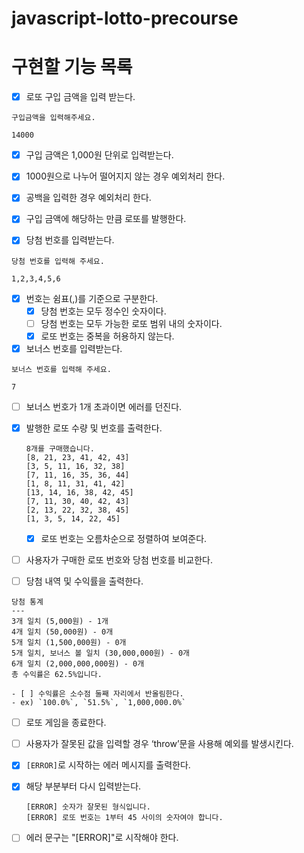 # javascript-lotto-precourse

# 구현할 기능 목록

- [x]  로또 구입 금액을 입력 받는다.

  ```
  구입금액을 입력해주세요.
  ```

  ```
  14000
  ```

- [x] 구입 금액은 1,000원 단위로 입력받는다.
- [x] 1000원으로 나누어 떨어지지 않는 경우 예외처리 한다.
- [x] 공백을 입력한 경우 예외처리 한다.
- [x] 구입 금액에 해당하는 만큼 로또를 발행한다.


- [x]  당첨 번호를 입력받는다.

  ```
  당첨 번호를 입력해 주세요.
  ```

  ```
  1,2,3,4,5,6
  ```

- [x] 번호는 쉼표(,)를 기준으로 구분한다.
  - [x] 당첨 번호는 모두 정수인 숫자이다.
  - [ ] 당첨 번호는 모두 가능한 로또 범위 내의 숫자이다.
  - [x] 로또 번호는 중복을 허용하지 않는다.
- [x]  보너스 번호를 입력받는다.
  ```
  보너스 번호를 입력해 주세요.
  ```
  ```
  7
  ```
  - [ ] 보너스 번호가 1개 초과이면 에러를 던진다.

- [x] 발행한 로또 수량 및 번호를 출력한다.
  ```
  8개를 구매했습니다.
  [8, 21, 23, 41, 42, 43]
  [3, 5, 11, 16, 32, 38]
  [7, 11, 16, 35, 36, 44]
  [1, 8, 11, 31, 41, 42]
  [13, 14, 16, 38, 42, 45]
  [7, 11, 30, 40, 42, 43]
  [2, 13, 22, 32, 38, 45]
  [1, 3, 5, 14, 22, 45]
  ```

  - [x] 로또 번호는 오름차순으로 정렬하여 보여준다.

- [ ]  사용자가 구매한 로또 번호와 당첨 번호를 비교한다.

- [ ]  당첨 내역 및 수익률을 출력한다.
  ```
  당첨 통계
  ---
  3개 일치 (5,000원) - 1개
  4개 일치 (50,000원) - 0개
  5개 일치 (1,500,000원) - 0개
  5개 일치, 보너스 볼 일치 (30,000,000원) - 0개
  6개 일치 (2,000,000,000원) - 0개
  총 수익률은 62.5%입니다.
  ```
    - [ ] 수익률은 소수점 둘째 자리에서 반올림한다.
    - ex) `100.0%`, `51.5%`, `1,000,000.0%`

- [ ]  로또 게임을 종료한다.

- [ ] 사용자가 잘못된 값을 입력할 경우 ‘throw’문을 사용해 예외를 발생시킨다.
- [x] `[ERROR]`로 시작하는 에러 메시지를 출력한다.
- [x] 해당 부분부터 다시 입력받는다.
  ```
  [ERROR] 숫자가 잘못된 형식입니다.
  [ERROR] 로또 번호는 1부터 45 사이의 숫자여야 합니다.
  ```
- [ ] 에러 문구는 "[ERROR]"로 시작해야 한다.